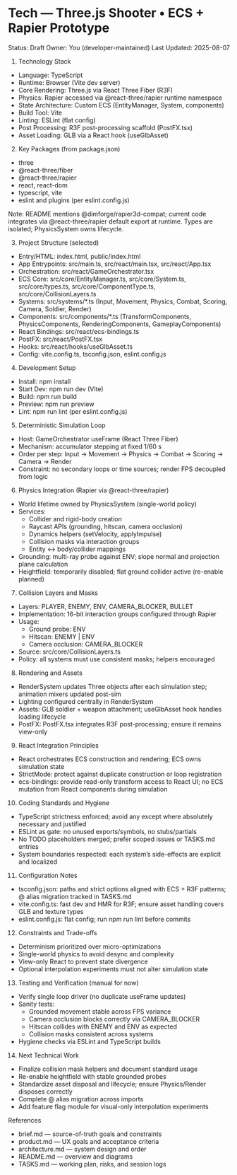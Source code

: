 # Tech — Three.js Shooter • ECS + Rapier Prototype

Status: Draft
Owner: You (developer-maintained)
Last Updated: 2025-08-07

1. Technology Stack
- Language: TypeScript
- Runtime: Browser (Vite dev server)
- Core Rendering: Three.js via React Three Fiber (R3F)
- Physics: Rapier accessed via @react-three/rapier runtime namespace
- State Architecture: Custom ECS (EntityManager, System, components)
- Build Tool: Vite
- Linting: ESLint (flat config)
- Post Processing: R3F post-processing scaffold (PostFX.tsx)
- Asset Loading: GLB via a React hook (useGlbAsset)

2. Key Packages (from package.json)
- three
- @react-three/fiber
- @react-three/rapier
- react, react-dom
- typescript, vite
- eslint and plugins (per eslint.config.js)

Note: README mentions @dimforge/rapier3d-compat; current code integrates via @react-three/rapier default export at runtime. Types are isolated; PhysicsSystem owns lifecycle.

3. Project Structure (selected)
- Entry/HTML: index.html, public/index.html
- App Entrypoints: src/main.ts, src/react/main.tsx, src/react/App.tsx
- Orchestration: src/react/GameOrchestrator.tsx
- ECS Core: src/core/EntityManager.ts, src/core/System.ts, src/core/types.ts, src/core/ComponentType.ts, src/core/CollisionLayers.ts
- Systems: src/systems/*.ts (Input, Movement, Physics, Combat, Scoring, Camera, Soldier, Render)
- Components: src/components/*.ts (TransformComponents, PhysicsComponents, RenderingComponents, GameplayComponents)
- React Bindings: src/react/ecs-bindings.ts
- PostFX: src/react/PostFX.tsx
- Hooks: src/react/hooks/useGlbAsset.ts
- Config: vite.config.ts, tsconfig.json, eslint.config.js

4. Development Setup
- Install: npm install
- Start Dev: npm run dev (Vite)
- Build: npm run build
- Preview: npm run preview
- Lint: npm run lint (per eslint.config.js)

5. Deterministic Simulation Loop
- Host: GameOrchestrator useFrame (React Three Fiber)
- Mechanism: accumulator stepping at fixed 1/60 s
- Order per step: Input → Movement → Physics → Combat → Scoring → Camera → Render
- Constraint: no secondary loops or time sources; render FPS decoupled from logic

6. Physics Integration (Rapier via @react-three/rapier)
- World lifetime owned by PhysicsSystem (single-world policy)
- Services:
  - Collider and rigid-body creation
  - Raycast APIs (grounding, hitscan, camera occlusion)
  - Dynamics helpers (setVelocity, applyImpulse)
  - Collision masks via interaction groups
  - Entity ↔ body/collider mappings
- Grounding: multi-ray probe against ENV; slope normal and projection plane calculation
- Heightfield: temporarily disabled; flat ground collider active (re-enable planned)

7. Collision Layers and Masks
- Layers: PLAYER, ENEMY, ENV, CAMERA_BLOCKER, BULLET
- Implementation: 16-bit interaction groups configured through Rapier
- Usage:
  - Ground probe: ENV
  - Hitscan: ENEMY | ENV
  - Camera occlusion: CAMERA_BLOCKER
- Source: src/core/CollisionLayers.ts
- Policy: all systems must use consistent masks; helpers encouraged

8. Rendering and Assets
- RenderSystem updates Three objects after each simulation step; animation mixers updated post-sim
- Lighting configured centrally in RenderSystem
- Assets: GLB soldier + weapon attachment; useGlbAsset hook handles loading lifecycle
- PostFX: PostFX.tsx integrates R3F post-processing; ensure it remains view-only

9. React Integration Principles
- React orchestrates ECS construction and rendering; ECS owns simulation state
- StrictMode: protect against duplicate construction or loop registration
- ecs-bindings: provide read-only transform access to React UI; no ECS mutation from React components during simulation

10. Coding Standards and Hygiene
- TypeScript strictness enforced; avoid any except where absolutely necessary and justified
- ESLint as gate: no unused exports/symbols, no stubs/partials
- No TODO placeholders merged; prefer scoped issues or TASKS.md entries
- System boundaries respected: each system’s side-effects are explicit and localized

11. Configuration Notes
- tsconfig.json: paths and strict options aligned with ECS + R3F patterns; @ alias migration tracked in TASKS.md
- vite.config.ts: fast dev and HMR for R3F; ensure asset handling covers GLB and texture types
- eslint.config.js: flat config; run npm run lint before commits

12. Constraints and Trade-offs
- Determinism prioritized over micro-optimizations
- Single-world physics to avoid desync and complexity
- View-only React to prevent state divergence
- Optional interpolation experiments must not alter simulation state

13. Testing and Verification (manual for now)
- Verify single loop driver (no duplicate useFrame updates)
- Sanity tests:
  - Grounded movement stable across FPS variance
  - Camera occlusion blocks correctly via CAMERA_BLOCKER
  - Hitscan collides with ENEMY and ENV as expected
  - Collision masks consistent across systems
- Hygiene checks via ESLint and TypeScript builds

14. Next Technical Work
- Finalize collision mask helpers and document standard usage
- Re-enable heightfield with stable grounded probes
- Standardize asset disposal and lifecycle; ensure Physics/Render disposes correctly
- Complete @ alias migration across imports
- Add feature flag module for visual-only interpolation experiments

References
- brief.md — source-of-truth goals and constraints
- product.md — UX goals and acceptance criteria
- architecture.md — system design and order
- README.md — overview and diagrams
- TASKS.md — working plan, risks, and session logs